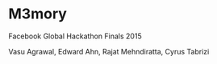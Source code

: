 # M3mory

Facebook Global Hackathon Finals 2015

Vasu Agrawal, Edward Ahn, Rajat Mehndiratta, Cyrus Tabrizi
